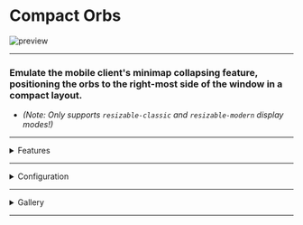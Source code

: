 # Compact Orbs

![preview](https://imgur.com/rOliKl2.png)


---

### Emulate the mobile client's minimap collapsing feature, positioning the orbs to the right-most side of the window in a compact layout. 


- *(Note: Only supports `resizable-classic` and `resizable-modern` display modes!)*

---

<details>
<summary>Features</summary>
  
---

**Reposition the ``orbs`` to the right-most side of the window into a compact layout.**

- *(Tip: With RuneLite's native feature, holding ``alt`` will allow you to move the ``orbs`` container!)*

**Interactive toggle buttons:**

- ``Minimap`` can be toggled, enabling the compact layout.

- ``Compass`` can be toggled, but *only* during compact layout. *(Will revert when minimap becomes visible)*

- Toggle buttons can be hidden via the config if they're too distracting. *(Save layout how you want, then disable the buttons!)*

</details>

---

<details>

<summary>Configuration</summary>

---

![search param](https://i.imgur.com/JtS22a3.png)

---

### **The in-game setting can hide orbs!**


- ``hp`` ``prayer`` ``run`` ``spec`` ``map`` ``wiki`` ``xp-drops``

![show orbs](https://i.imgur.com/c0wI3t8.png)

---

* ``store``

![show store](https://imgur.com/8kLOyFC.png)

---

- ``activity``

 ![show activity](https://imgur.com/FeMTGEL.png)

--- 

Rest is up to your liking!

Want to completely hide your minimap, aside from the compass?
Go ahead!

1. Disable ``orbs`` from the in-game settings menu, including ``store`` and ``activity``.
2. Hide ``minimap`` via the toggle button.
3. In the plugin config, check ``Hide toggle buttons``.
4. And only the ``compass`` should show! *(Note: Logout ``X`` as well if you're on ``resizable-modern``)*

You could also, while the toggle buttons are still visible - hide the ``compass`` which will result in a fully hidden minimap!

</details>

---
<details>
<summary>Gallery</summary>

---

## **In-game Preview**

![gallery](https://imgur.com/dCSMmWZ.png)

## **Default**

![gallery](https://imgur.com/78NSzbN.png)

## **Possible Layouts**

![gallery](https://imgur.com/7vL0VOf.png)  ![gallery](https://imgur.com/KcOiwzE.png)

![gallery](https://imgur.com/vaVdd3A.png) ![gallery](https://imgur.com/jVKhDyQ.png)

![gallery](https://imgur.com/6ODQl8w.png) ![gallery](https://imgur.com/ACi3KwW.png)

</details>

---

